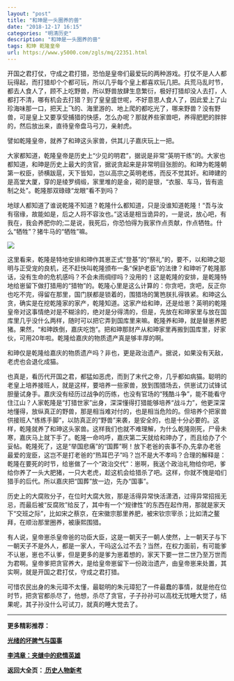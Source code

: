 ```yaml
---
layout: "post"
title: "和珅是一头圈养的兽"
date: "2018-12-17 16:15"
categories: "明清历史"
description: "和珅是一头圈养的兽"
tags: 和珅 乾隆皇帝
url: https://www.y5000.com/zgls/mq/22351.html
---
```






开国之君打仗，守成之君打猎，恐怕是皇帝们最爱玩的两种游戏。打仗不是人人都玩得起，而打猎却个个都可玩，所以几乎每个皇上都喜欢玩几把。兵荒马乱时节，都去人食人了，顾不上吃野兽，所以野兽放肆生息繁衍，极好打猎却没人去打，人都打不清，哪有机会去打猎？到了皇皇盛世呢，不好意思人食人了，因此爱上了山珍海味那一口，把天上飞的、海里游的、地上爬的都吃光了，哪来野兽？没有野兽，可是皇上又要享受捕猎的快感，怎么办呢？那就养些家兽吧，养得肥肥的胖胖的，然后放出来，直待皇帝盘马弓刀，亲射虎。

譬如乾隆皇帝，就养了和珅这头家兽，供其儿子嘉庆玩上一把。

大家都知道，乾隆皇帝是历史上“少见的明君”，据说是非常“英明干练”的。大家也都知道，和珅是历史上最大的贪官，据说贪起来是非常明目张胆的。和珅为乾隆朝第一权臣，骄横跋扈，天下皆知，岂以高宗之英明老练，而反不觉其奸。和珅建的是高堂大厦，穿的是绫罗绸缎，家里堆的是金，砌的是银，“衣服、车马，皆有逾制之处”。乾隆那双碌碌“龙眼”看不到吗？

地球人都知道了谁说乾隆不知道？乾隆什么都知道，只是没谁知道乾隆！“吾与汝有宿缘，故能如是，后之人将不容汝也。”这话是相当诡异的，一是说，放心吧，有我在，我会养肥你的;二是说，我死后，你恐怕得为我家作点贡献，作点牺牲。什么“牺牲”？猪牛马的“牺牲”嘛。

![](https://img.y5000.com/uploads/allimg/170602/11-1F6021A424540.jpg)

这里看来，乾隆是特地安排和珅作其崽正式“登基”的“祭礼”的，要不，以和珅之聪明与正受宠的良机，还不赶快叫乾隆颁布一条“保护老臣”的法律？和珅听了乾隆那话，没有生命的危机感吗？不会未雨绸缪吗？没用的！这是乾隆的安排，是乾隆特地给崽留下做打猎用的“猎物”的。乾隆心里是这么计算的：你贪吧，贪吧，反正你也吃不完，得留在那里，国门朕都是锁着的，围猎场的篱笆朕扎得铁紧。和珅这么贪，确实是在挖乾隆家的家产，乾隆知道。这家产给和珅，还是给崽？英明的乾隆皇帝对这事情绝对是不糊涂的，绝对是分得清的，但是，先放在和珅家里与放在国库里几乎没什么两样，随时可以把它弄到国库里来嘛。乾隆养和珅，就是替崽养肥猪。果然，“和珅跌倒，嘉庆吃饱”。把和珅那财产从和珅家里再搬到国库里，好家伙，可用20年啦。乾隆给嘉庆的物质遗产真是够丰厚的啊。

和珅仅是乾隆给嘉庆的物质遗产吗？非也，更是政治遗产。据说，如果没有天敌，老虎也会退化成猫。

也真是，看历代开国之君，都猛如恶虎，而到了末代之帝，几乎都如病猫。聪明的老皇上培养接班人，就是这样，要培养一些家兽，放到围猎场去，供崽试刀试锋试胆量试身手。嘉庆没有经历过战争的历练，也没有官场的“残酷斗争”，能不能看守住江山？人家乾隆是“打猎世家”出身，深深懂得打猎能够培养“战斗力”，他更深深地懂得，放纵真正的野兽，那是相当难对付的，也是相当危险的。但培养个把家兽供接班人“练练手脚”，以防真正的“野兽”来袭，是安全的，也是十分必要的。这样，乾隆就养了和珅这头家兽。这样我们也就不难理解，为什么乾隆刚死，尸骨未寒，嘉庆马上就下手了。乾隆一命呜呼，嘉庆第二天就给和珅办了，而且给办了个妥帖。乾隆死了，这是“举国悲痛”的“国葬”啊！放下老爸的丧事不办,先拿办老爸最爱的宠臣，这岂不是打老爸的“热耳巴子”吗？岂不是大不孝吗？合理的解释是：乾隆在要死的时节，给崽做了一个“政治交代”：崽啊，我送个政治礼物给你吧，爹给你养了一头大肥猪，一只大老虎，趁这机会给猎杀了吧。这样，你就不愧是咱们猎手的后代。所以嘉庆把“国葬”放一边，先办“国事”。

历史上的大腐败分子，在位时大腐大败，那是活得异常快活潇洒，过得异常招摇无忌，而最后被“反腐败”给反了，其中有一个“规律性”的东西在起作用，那就是家天下“交班之际”，比如宋之蔡京，在宋徽宗那里养肥，被宋钦宗宰杀；比如清之鳌拜，在顺治那里圈养，被康熙围猎。

有人说，皇帝崽杀皇帝爸的功臣大臣，这是一朝天子一朝人使然，上一朝天子与下一朝天子不是外人，都是一家人，干吗这么过不去？当然，在权力面前，有可能爹不认崽，崽也不认爹，但是更多的是爹为崽着想的，家天下要一世二世乃至万世而为君啊。皇帝爹把贪官养大，是给皇帝崽留下一份政治遗产，由皇帝崽来处置，其实啊，就是开国之君打仗，守成之君打猎。

可惜农民出身的朱元璋不太懂，最聪明的朱元璋犯了一件最蠢的事情，就是他在位时节，把贪官都杀尽了，他想，杀尽了贪官，子子孙孙可以高枕无忧睡大觉了，结果呢，其子孙没什么可试刀，就真的睡大觉去了。

* * *

**更多精彩推荐：**

**[光绪的坏脾气与国事](https://www.y5000.com/zgls/mq/22352.html)**

**[李鸿章：夹缝中的悲情英雄](https://www.y5000.com/zgls/mq/22353.html)**

**返回大全页：[ 历史人物新考](https://www.y5000.com/zgls/22386.html)**
